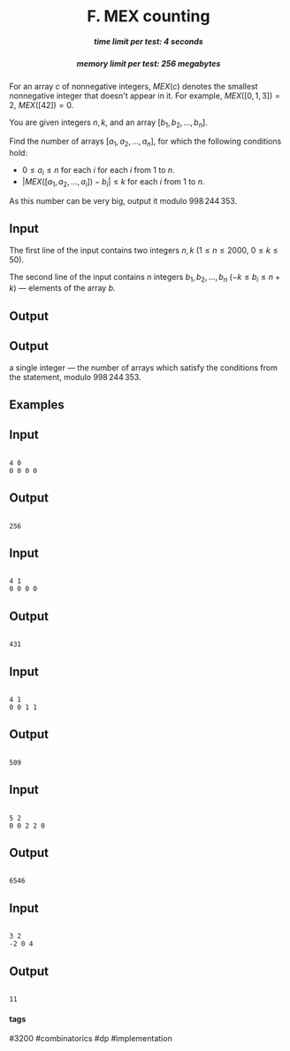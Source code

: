 <h1 style='text-align: center;'> F. MEX counting</h1>

<h5 style='text-align: center;'>time limit per test: 4 seconds</h5>
<h5 style='text-align: center;'>memory limit per test: 256 megabytes</h5>

For an array $c$ of nonnegative integers, $MEX(c)$ denotes the smallest nonnegative integer that doesn't appear in it. For example, $MEX([0, 1, 3]) = 2$, $MEX([42]) = 0$.

You are given integers $n, k$, and an array $[b_1, b_2, \ldots, b_n]$.

Find the number of arrays $[a_1, a_2, \ldots, a_n]$, for which the following conditions hold:

* $0 \le a_i \le n$ for each $i$ for each $i$ from $1$ to $n$.
* $|MEX([a_1, a_2, \ldots, a_i]) - b_i| \le k$ for each $i$ from $1$ to $n$.

As this number can be very big, output it modulo $998\,244\,353$.

## Input

The first line of the input contains two integers $n, k$ ($1 \le n \le 2000$, $0 \le k \le 50$).

The second line of the input contains $n$ integers $b_1, b_2, \ldots, b_n$ ($-k \le b_i \le n+k$) — elements of the array $b$.

## Output

## Output

 a single integer — the number of arrays which satisfy the conditions from the statement, modulo $998\,244\,353$.

## Examples

## Input


```

4 0
0 0 0 0

```
## Output


```

256

```
## Input


```

4 1
0 0 0 0

```
## Output


```

431

```
## Input


```

4 1
0 0 1 1

```
## Output


```

509

```
## Input


```

5 2
0 0 2 2 0

```
## Output


```

6546

```
## Input


```

3 2
-2 0 4

```
## Output


```

11

```


#### tags 

#3200 #combinatorics #dp #implementation 